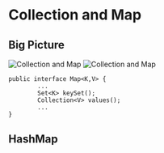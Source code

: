 # Collection and Map

## Big Picture
![Collection and Map](https://www.ictdemy.com/images/1/java/collections/java_collection_api_diagram.svg)
![Collection and Map](https://www.runoob.com/wp-content/uploads/2014/01/2243690-9cd9c896e0d512ed.gif)

    public interface Map<K,V> {
            ...
            Set<K> keySet();
            Collection<V> values();
            ...
    }

## HashMap

